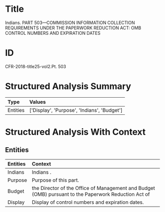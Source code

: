 # Title

 Indians. PART 503—COMMISSION INFORMATION COLLECTION REQUIREMENTS UNDER THE PAPERWORK REDUCTION ACT: OMB CONTROL NUMBERS AND EXPIRATION DATES


# ID

 CFR-2018-title25-vol2.Pt. 503


# Structured Analysis Summary

| Type     | Values                                      |
|:---------|:--------------------------------------------|
| Entities | ['Display', 'Purpose', 'Indians', 'Budget'] |


# Structured Analysis With Context

 


## Entities

| Entities   | Context                                                                                              |
|:-----------|:-----------------------------------------------------------------------------------------------------|
| Indians    | Indians .                                                                                            |
| Purpose    | Purpose  of this part.                                                                               |
| Budget     | the Director of the Office of Management and Budget (OMB) pursuant to the Paperwork Reduction Act of |
| Display    | Display  of control numbers and expiration dates.                                                    |



